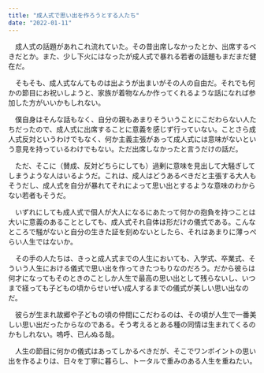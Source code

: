 ```yaml
---
title: "成人式で思い出を作ろうとする人たち"
date: "2022-01-11"
---
```


　成人式の話題があれこれ流れていた。その昔出席しなかったとか、出席するべきだとか。また、少し下火にはなったが成人式で暴れる若者の話題もまだまだ健在だ。

　そもそも、成人式なんてものは出ようが出まいがその人の自由だ。それでも何かの節目にお祝いしようと、家族が着物なんか作ってくれるような話になれば参加した方がいいかもしれない。

　僕自身はそんな話もなく、自分の親もあまりそういうことにこだわらない人たちだったので、成人式に出席することに意義を感じず行っていない。ことさら成人式反対というわけでもなく、何か主義主張があって成人式には意味がないという意見を持っているわけでもない。ただ出席しなかったと言うだけの話だ。

　ただ、そこに（賛成、反対どちらにしても）過剰に意味を見出して大騒ぎしてしまうような人はいるようだ。これは、成人はどうあるべきだと主張する大人もそうだし、成人式を自分が暴れてそれによって思い出とするような意味のわからない若者もそうだ。

　いずれにしても成人式で個人が大人になるにあたって何かの抱負を持つことは大いに意義のあることとしても、成人式それ自体は形だけの儀式である。こんなところで騒がないと自分の生きた証を刻めないとしたら、それはあまりに薄っぺらい人生ではないか。

　その手の人たちは、きっと成人式までの人生においても、入学式、卒業式、そういう人生における儀式で思い出を作ってきたつもりなのだろう。だから彼らは何才になってもそのときのことしか人生で最高の思い出として残らないし、いつまで経っても子どもの頃からせいぜい成人するまでの儀式が美しい思い出なのだ。

　彼らが生まれ故郷や子どもの頃の仲間にこだわるのは、その頃が人生で一番美しい思い出だったからなのである。そう考えるとある種の同情は生まれてくるのかもしれない。嗚呼、已んぬる哉。

　人生の節目に何かの儀式はあってしかるべきだが、そこでワンポイントの思い出を作るよりは、日々を丁寧に暮らし、トータルで重みのある人生を重ねたい。
